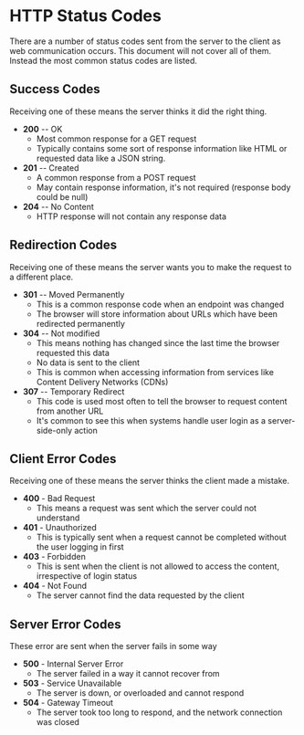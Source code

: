 # HTTP Status Codes #

There are a number of status codes sent from the server to the client as web communication occurs. This document will not cover all of them. Instead the most common status codes are listed.

## Success Codes ##

Receiving one of these means the server thinks it did the right thing.

- **200** -- OK
    - Most common response for a GET request
    - Typically contains some sort of response information like HTML or requested data like a JSON string.
- **201** -- Created
    - A common response from a POST request
    - May contain response information, it's not required (response body could be null)
- **204** -- No Content
    - HTTP response will not contain any response data

## Redirection Codes ##

Receiving one of these means the server wants you to make the request to a different place.

- **301** -- Moved Permanently
    - This is a common response code when an endpoint was changed
    - The browser will store information about URLs which have been redirected permanently
- **304** -- Not modified
    - This means nothing has changed since the last time the browser requested this data
    - No data is sent to the client
    - This is common when accessing information from services like Content Delivery Networks (CDNs)
- **307** -- Temporary Redirect
    - This code is used most often to tell the browser to request content from another URL
    - It's common to see this when systems handle user login as a server-side-only action

## Client Error Codes ##

Receiving one of these means the server thinks the client made a mistake.

- **400** - Bad Request
    - This means a request was sent which the server could not understand
- **401** - Unauthorized
    - This is typically sent when a request cannot be completed without the user logging in first
- **403** - Forbidden
    - This is sent when the client is not allowed to access the content, irrespective of login status
- **404** - Not Found
    - The server cannot find the data requested by the client

## Server Error Codes ##

These error are sent when the server fails in some way

- **500** - Internal Server Error
    - The server failed in a way it cannot recover from
- **503** - Service Unavailable
    - The server is down, or overloaded and cannot respond
- **504** - Gateway Timeout
    - The server took too long to respond, and the network connection was closed